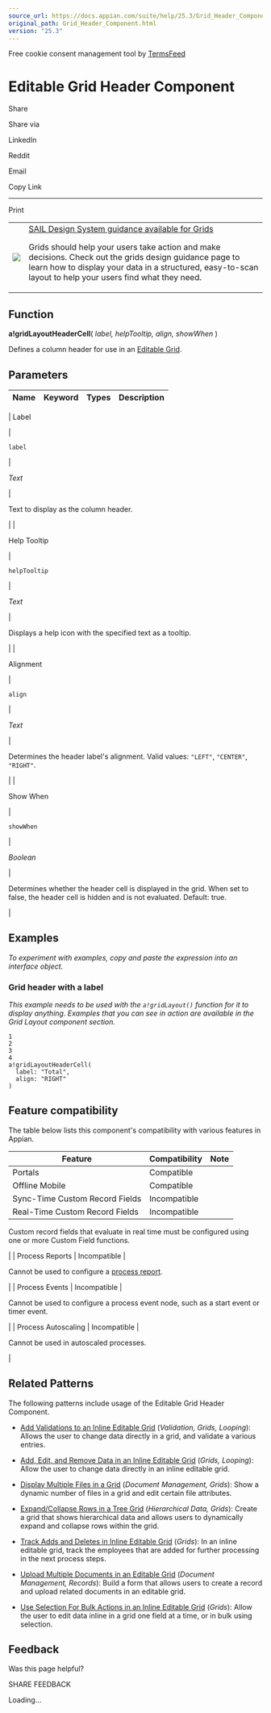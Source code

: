 ```yaml
---
source_url: https://docs.appian.com/suite/help/25.3/Grid_Header_Component.html
original_path: Grid_Header_Component.html
version: "25.3"
---
```


Free cookie consent management tool by [TermsFeed](https://www.termsfeed.com/)

# Editable Grid Header Component

Share

Share via

LinkedIn

Reddit

Email

Copy Link

* * *

Print

<table><tbody><tr><td><a href="/suite/help/25.3/sail/home.html"><img class="ds-release-icon" src="images/design-sys/sail.png"></a></td><td><a class="ds-release-notice-a ds-release-notice-a-big" href="/suite/help/25.3/sail/ux-grids.html">SAIL Design System guidance available for Grids</a><p class="ds-release-notice-p">Grids should help your users take action and make decisions. Check out the grids design guidance page to learn how to display your data in a structured, easy-to-scan layout to help your users find what they need.</p></td></tr></tbody></table>

## Function

**a!gridLayoutHeaderCell**( _label, helpTooltip, align, showWhen_ )

Defines a column header for use in an [Editable Grid](Editable_Grid_Component.html).

## Parameters

| Name | Keyword | Types | Description |
| --- | --- | --- | --- |
|
Label

 |

`label`

 |

_Text_

 |

Text to display as the column header.

 |
|

Help Tooltip

 |

`helpTooltip`

 |

_Text_

 |

Displays a help icon with the specified text as a tooltip.

 |
|

Alignment

 |

`align`

 |

_Text_

 |

Determines the header label's alignment. Valid values: `"LEFT"`, `"CENTER"`, `"RIGHT"`.

 |
|

Show When

 |

`showWhen`

 |

_Boolean_

 |

Determines whether the header cell is displayed in the grid. When set to false, the header cell is hidden and is not evaluated. Default: true.

 |

## Examples

_To experiment with examples, copy and paste the expression into an interface object._

### Grid header with a label

_This example needs to be used with the `a!gridLayout()` function for it to display anything. Examples that you can see in action are available in the Grid Layout component section._

```
1
2
3
4
a!gridLayoutHeaderCell(
  label: "Total",
  align: "RIGHT"
)
```

## Feature compatibility

The table below lists this component's compatibility with various features in Appian.

| Feature | Compatibility | Note |
| --- | --- | --- |
| Portals | Compatible |  |
| Offline Mobile | Compatible |  |
| Sync-Time Custom Record Fields | Incompatible |  |
| Real-Time Custom Record Fields | Incompatible |
Custom record fields that evaluate in real time must be configured using one or more Custom Field functions.

 |
| Process Reports | Incompatible |

Cannot be used to configure a [process report](Process_Reports.html).

 |
| Process Events | Incompatible |

Cannot be used to configure a process event node, such as a start event or timer event.

 |
| Process Autoscaling | Incompatible |

Cannot be used in autoscaled processes.

 |

## Related Patterns

The following patterns include usage of the Editable Grid Header Component.

-   [Add Validations to an Inline Editable Grid](/suite/help/25.3/recipe-add-validations-to-an-inline-editable-grid.html) (_Validation, Grids, Looping_): Allows the user to change data directly in a grid, and validate a various entries.

-   [Add, Edit, and Remove Data in an Inline Editable Grid](/suite/help/25.3/recipe-add-edit-and-remove-data-in-an-inline-editable-grid.html) (_Grids, Looping_): Allow the user to change data directly in an inline editable grid.

-   [Display Multiple Files in a Grid](/suite/help/25.3/recipe-display-multiple-files-in-a-grid-for-editing.html) (_Document Management, Grids_): Show a dynamic number of files in a grid and edit certain file attributes.

-   [Expand/Collapse Rows in a Tree Grid](/suite/help/25.3/recipe-expand-collapse-rows-in-a-tree-grid.html) (_Hierarchical Data, Grids_): Create a grid that shows hierarchical data and allows users to dynamically expand and collapse rows within the grid.

-   [Track Adds and Deletes in Inline Editable Grid](/suite/help/25.3/recipe-track-adds-and-deletes-in-an-inline-editable-grid.html) (_Grids_): In an inline editable grid, track the employees that are added for further processing in the next process steps.

-   [Upload Multiple Documents in an Editable Grid](/suite/help/25.3/recipe-upload-files-in-editable-grid.html) (_Document Management, Records_): Build a form that allows users to create a record and upload related documents in an editable grid.

-   [Use Selection For Bulk Actions in an Inline Editable Grid](/suite/help/25.3/recipe-use-selection-for-bulk-actions-in-an-inline-editable-grid.html) (_Grids_): Allow the user to edit data inline in a grid one field at a time, or in bulk using selection.

## Feedback

Was this page helpful?

SHARE FEEDBACK

Loading...